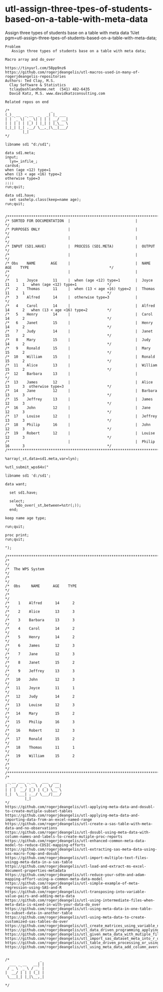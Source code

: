 # utl-assign-three-tpes-of-students-based-on-a-table-with-meta-data
Assign three types of students base on a table with meta data
    %let pgm=utl-assign-three-tpes-of-students-based-on-a-table-with-meta-data;

    Problem
       Assign three types of students base on a table with meta data;

    Macro array and do_over

    https://tinyurl.com/58pp9nz6
    https://github.com/rogerjdeangelis/utl-macros-used-in-many-of-rogerjdeangelis-repositories
    Authors: Ted Clay, M.S.
      Clay Software & Statistics
      tclay@ashlandhome.net  (541) 482-6435
      David Katz, M.S. www.davidkatzconsulting.com

    Related repos on end

    /*                   _
    (_)_ __  _ __  _   _| |_ ___
    | | `_ \| `_ \| | | | __/ __|
    | | | | | |_) | |_| | |_\__ \
    |_|_| |_| .__/ \__,_|\__|___/
            |_|
    */

    libname sd1 "d:/sd1";

    data sd1.meta;
    input;
      lyn=_infile_;
    cards4;
    when (age <12) type=1
    when (13 < age <16) type=2
    otherwise type=3
    ;;;;
    run;quit;

    data sd1.have;
      set sashelp.class(keep=name age);
    run;quit;


    /**************************************************************************************************************************/
    /* SORTED FOR DOCUMENTATION  |                              |                                                             */
    /* PURPOSES ONLY             |                              |                                                             */
    /*                           |                              |                                                             */
    /* INPUT (SD1.HAVE)          |  PROCESS (SD1.META)          |  OUTPUT                                                     */
    /*                           |                              |                                                             */
    /* Obs    NAME       AGE     |                              |  NAME       AGE    TYPE                                     */
    /*                           |                              |                                                             */
    /*   1    Joyce       11     |  when (age <12) type=1       |  Joyce       11      1   when (age <12) type=1              */
    /*   2    Thomas      11     |  when (13 < age <16) type=2  |  Thomas      11      1                                      */
    /*   3    Alfred      14     |  otherwise type=3            |                                                             */
    /*   4    Carol       14     |                              |  Alfred      14      2   when (13 < age <16) type=2         */
    /*   5    Henry       14     |                              |  Carol       14      2                                      */
    /*   6    Janet       15     |                              |  Henry       14      2                                      */
    /*   7    Judy        14     |                              |  Janet       15      2                                      */
    /*   8    Mary        15     |                              |  Judy        14      2                                      */
    /*   9    Ronald      15     |                              |  Mary        15      2                                      */
    /*  10    William     15     |                              |  Ronald      15      2                                      */
    /*  11    Alice       13     |                              |  William     15      2                                      */
    /*  12    Barbara     13     |                              |                                                             */
    /*  13    James       12     |                              |  Alice       13      3  otherwise type=3                    */
    /*  14    Jane        12     |                              |  Barbara     13      3                                      */
    /*  15    Jeffrey     13     |                              |  James       12      3                                      */
    /*  16    John        12     |                              |  Jane        12      3                                      */
    /*  17    Louise      12     |                              |  Jeffrey     13      3                                      */
    /*  18    Philip      16     |                              |  John        12      3                                      */
    /*  19    Robert      12     |                              |  Louise      12      3                                      */
    /*                           |                              |  Philip      16      3                                      */
    /**************************************************************************************************************************/

    %array(_st,data=sd1.meta,var=lyn);

    %utl_submit_wps64x("

    libname sd1 'd:/sd1';

    data want;

      set sd1.have;

      select;
         %do_over(_st,between=%str(;));
      end;

    keep name age type;

    run;quit;

    proc print;
    run;quit;

    ");

    /**************************************************************************************************************************/
    /*                                                                                                                        */
    /*  The WPS System                                                                                                        */
    /*                                                                                                                        */
    /*  Obs     NAME      AGE    TYPE                                                                                         */
    /*                                                                                                                        */
    /*    1    Alfred      14      2                                                                                          */
    /*    2    Alice       13      3                                                                                          */
    /*    3    Barbara     13      3                                                                                          */
    /*    4    Carol       14      2                                                                                          */
    /*    5    Henry       14      2                                                                                          */
    /*    6    James       12      3                                                                                          */
    /*    7    Jane        12      3                                                                                          */
    /*    8    Janet       15      2                                                                                          */
    /*    9    Jeffrey     13      3                                                                                          */
    /*   10    John        12      3                                                                                          */
    /*   11    Joyce       11      1                                                                                          */
    /*   12    Judy        14      2                                                                                          */
    /*   13    Louise      12      3                                                                                          */
    /*   14    Mary        15      2                                                                                          */
    /*   15    Philip      16      3                                                                                          */
    /*   16    Robert      12      3                                                                                          */
    /*   17    Ronald      15      2                                                                                          */
    /*   18    Thomas      11      1                                                                                          */
    /*   19    William     15      2                                                                                          */
    /*                                                                                                                        */
    /**************************************************************************************************************************/
    /*
     _ __ ___ _ __   ___  ___
    | `__/ _ \ `_ \ / _ \/ __|
    | | |  __/ |_) | (_) \__ \
    |_|  \___| .__/ \___/|___/
             |_|
    */
    https://github.com/rogerjdeangelis/utl-applying-meta-data-and-dosubl-to-create-mutiple-subset-tables
    https://github.com/rogerjdeangelis/utl-applying-meta-data-and-importing-data-from-an-excel-named-range
    https://github.com/rogerjdeangelis/utl-create-a-sas-table-with-meta-data-and-no-observations
    https://github.com/rogerjdeangelis/utl-dosubl-using-meta-data-with-column-names-and-labels-to-create-mutiple-proc-reports
    https://github.com/rogerjdeangelis/utl-enhanced-common-meta-data-model-to-reduce-CDSIC-mapping-efforts
    https://github.com/rogerjdeangelis/utl-extracting-sas-meta-data-using-sas-macro-fcmp-and-dosubl
    https://github.com/rogerjdeangelis/utl-import-multiple-text-files-usingg-meta-data-in-a-sas-table
    https://github.com/rogerjdeangelis/utl-load-and-extract-ms-excel-document-properties-metadata
    https://github.com/rogerjdeangelis/utl-reduce-your-sdtm-and-adam-mapping-effort-using-a-common-meta-data-model
    https://github.com/rogerjdeangelis/utl-simple-example-of-meta-regression-using-SAS-and-R
    https://github.com/rogerjdeangelis/utl-transposing-into-variable-value-pairs-and-adding-meta-data
    https://github.com/rogerjdeangelis/utl-using-intermediate-files-when-meta-data-is-mixed-in-with-your-data-do_over
    https://github.com/rogerjdeangelis/utl-using-meta-data-in-one-table-to-subset-data-in-another-table
    https://github.com/rogerjdeangelis/utl-using-meta-data-to-create-customized-sas-tables-do-over
    https://github.com/rogerjdeangelis/utl_create_matrices_using_variable_names_in_meta_data
    https://github.com/rogerjdeangelis/utl_data_driven_programming_applying_attributes_to_tables_using_meta_data
    https://github.com/rogerjdeangelis/utl_given_meta_data_with_mutiple_filepaths_and_accounts_create_an_xml_file_for_each_filepath_and_acc
    https://github.com/rogerjdeangelis/utl_import_sas_dataset_meta_into_r_data_using_the_free_wps_express
    https://github.com/rogerjdeangelis/utl_table_driven_processing_or_using_meta_data_to_drive_sql_processing
    https://github.com/rogerjdeangelis/utl_using_meta_data_add_column_average_height_to_each_table_in_a_sas_data_library


    /*              _
      ___ _ __   __| |
     / _ \ `_ \ / _` |
    |  __/ | | | (_| |
     \___|_| |_|\__,_|

    */
